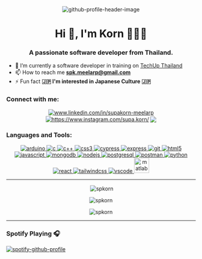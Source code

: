 <div class="github-header" align="center">
  <img src="https://sv1.picz.in.th/images/2022/04/23/8vDJ8Z.png" alt="github-profile-header-image" border="0" />
</div>


<h1 align="center">Hi 👋, I'm Korn 🧑🏻‍💻</h1>
<h3 align="center">A passionate software developer from Thailand.</h3>


- 🔭 I’m currently a software developer in training on [TechUp Thailand](https://www.techupth.com/)
- 📫 How to reach me **spk.meelarp@gmail.com**
- ⚡ Fun fact **🇯🇵 I'm interested in Japanese Culture 🇯🇵**

<h3 align="left">Connect with me:</h3>
<p align="center">
<a href="https://linkedin.com/in/supakorn-meelarp" target="blank"><img align="center" src="https://img.shields.io/badge/LinkedIn-0077B5?style=for-the-badge&logo=linkedin&logoColor=white" alt="www.linkedin.com/in/supakorn-meelarp" /></a>
<a href="https://www.instagram.com/supa.korn/" target="blank"><img align="center"
src="https://img.shields.io/badge/Instagram-E4405F?style=for-the-badge&logo=instagram&logoColor=white"
alt="https://www.instagram.com/supa.korn/" /></a>
<a href="https://github.com/spkorn" target="blank"><img align="center" src="https://img.shields.io/badge/GitHub-100000?style=for-the-badge&logo=github&logoColor=white" alt"https://github.com/spkorn" /></a>
<!-- <a href="https://www.facebook.com/robotkorn/" target="blank"><img align="center" src="https://img.shields.io/badge/Facebook-1877F2?style=for-the-badge&logo=facebook&logoColor=white" alt"https://www.facebook.com/robotkorn/" /></a> -->
</p>

<h3 align="left">Languages and Tools:</h3>
<p align="center"> <a href="https://www.arduino.cc/" target="_blank" rel="noreferrer"> <img src="https://img.shields.io/badge/Arduino_IDE-00979D?style=for-the-badge&logo=arduino&logoColor=white" alt="arduino"/> </a> <a href="https://www.cprogramming.com/" target="_blank" rel="noreferrer"> <img src="https://img.shields.io/badge/C-00599C?style=for-the-badge&logo=c&logoColor=white" alt="c"/> </a> <a href="https://www.cprogramming.com/" target="_blank" rel="noreferrer"> <img src="https://img.shields.io/badge/C%2B%2B-00599C?style=for-the-badge&logo=c%2B%2B&logoColor=white" alt="c++"/> </a> <a href="https://www.w3schools.com/css/" target="_blank" rel="noreferrer"> <img src="https://img.shields.io/badge/CSS3-1572B6?style=for-the-badge&logo=css3&logoColor=white" alt="css3" /> </a> <a href="https://www.cypress.io" target="_blank" rel="noreferrer"> <img src="https://img.shields.io/badge/Cypress-17202C?logo=cypress&logoColor=fff&style=for-the-badge" alt="cypress"/> </a> <a href="https://expressjs.com" target="_blank" rel="noreferrer"> <img src="https://img.shields.io/badge/Express.js-404D59?style=for-the-badge" alt="express"/> </a> <a href="https://git-scm.com/" target="_blank" rel="noreferrer"> <img src="https://img.shields.io/badge/GIT-E44C30?style=for-the-badge&logo=git&logoColor=white" alt="git" /> </a> <a href="https://www.w3.org/html/" target="_blank" rel="noreferrer"> <img src="https://img.shields.io/badge/HTML5-E34F26?style=for-the-badge&logo=html5&logoColor=white" alt="html5"/> </a> <a href="https://developer.mozilla.org/en-US/docs/Web/JavaScript" target="_blank" rel="noreferrer"> <img src="https://img.shields.io/badge/JavaScript-F7DF1E?style=for-the-badge&logo=javascript&logoColor=black" alt="javascript"/> </a>  <a href="https://www.mongodb.com/" target="_blank" rel="noreferrer"> <img src="https://img.shields.io/badge/MongoDB-4EA94B?style=for-the-badge&logo=mongodb&logoColor=white" alt="mongodb"/> </a> <a href="https://nodejs.org" target="_blank" rel="noreferrer"> <img src="https://img.shields.io/badge/Node.js-43853D?style=for-the-badge&logo=node.js&logoColor=white" alt="nodejs"/> </a> <a href="https://www.postgresql.org" target="_blank" rel="noreferrer"> <img src="https://img.shields.io/badge/PostgreSQL-316192?style=for-the-badge&logo=postgresql&logoColor=white" alt="postgresql"/> </a> <a href="https://postman.com" target="_blank" rel="noreferrer"> <img src="https://img.shields.io/badge/Postman-FF6C37?logo=postman&logoColor=fff&style=for-the-badge" alt="postman"/> </a> <a href="https://www.python.org" target="_blank" rel="noreferrer"> <img src="https://img.shields.io/badge/Python-14354C?style=for-the-badge&logo=python&logoColor=white" alt="python"/> </a> <a href="https://reactjs.org/" target="_blank" rel="noreferrer"> <img src="https://img.shields.io/badge/React-20232A?style=for-the-badge&logo=react&logoColor=61DAFB" alt="react"/> </a> <a href="https://tailwindcss.com/" target="_blank" rel="noreferrer"> <img src="https://img.shields.io/badge/Tailwind_CSS-38B2AC?style=for-the-badge&logo=tailwind-css&logoColor=white" alt="tailwindcss" /> </a> <a href="https://code.visualstudio.com/" target="_blank" rel="noreferrer"> <img src="https://img.shields.io/badge/Visual_Studio_Code-0078D4?style=for-the-badge&logo=visual%20studio%20code&logoColor=white" alt="vscode" /> </a> <a href="https://www.mathworks.com/" target="_blank" rel="noreferrer"> <img src="https://upload.wikimedia.org/wikipedia/commons/2/21/Matlab_Logo.png" alt="matlab" width="40" height="40"/> </a> </p>
<hr>

<div align="center">
<p>&nbsp;<img align="center" src="https://github-readme-stats.vercel.app/api?username=spkorn&show_icons=true&theme=algolia&locale=en" alt="spkorn" /></p>

<p><img align="center" src="https://github-readme-streak-stats.herokuapp.com/?user=spkorn&theme=algolia" alt="spkorn" /></p>
  
<p><img align="center" src="https://github-readme-stats.vercel.app/api/top-langs/?username=spkorn&layout=compact&theme=algolia" alt="spkorn"/></p>
</div>
<hr>

### Spotify Playing 🎧

[![spotify-github-profile](https://spotify-github-profile.vercel.app/api/view?uid=217alicqzimvt4fzi6vtu22na&cover_image=true&theme=natemoo-re&bar_color_cover=truae&bar_color=53b14f)](https://spotify-github-profile.vercel.app/api/view?uid=217alicqzimvt4fzi6vtu22na&redirect=true)
